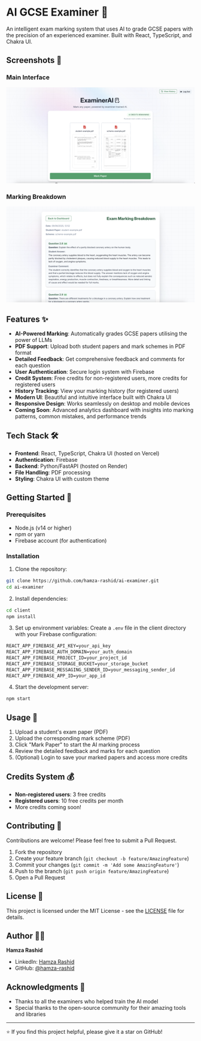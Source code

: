 # AI GCSE Examiner 🤖

An intelligent exam marking system that uses AI to grade GCSE papers with the precision of an experienced examiner. Built with React, TypeScript, and Chakra UI.

## Screenshots 📸

### Main Interface
![AI GCSE Examiner Main Interface](/examiner-ai-screenshot.png)

### Marking Breakdown
![AI GCSE Examiner Marking Breakdown](/examiner-ai--marking-screenshot.png)

## Features ✨

- **AI-Powered Marking**: Automatically grades GCSE papers utilising the power of LLMs 
- **PDF Support**: Upload both student papers and mark schemes in PDF format
- **Detailed Feedback**: Get comprehensive feedback and comments for each question
- **User Authentication**: Secure login system with Firebase
- **Credit System**: Free credits for non-registered users, more credits for registered users
- **History Tracking**: View your marking history (for registered users)
- **Modern UI**: Beautiful and intuitive interface built with Chakra UI
- **Responsive Design**: Works seamlessly on desktop and mobile devices
- **Coming Soon**: Advanced analytics dashboard with insights into marking patterns, common mistakes, and performance trends

## Tech Stack 🛠

- **Frontend**: React, TypeScript, Chakra UI (hosted on Vercel)
- **Authentication**: Firebase
- **Backend**: Python/FastAPI (hosted on Render)
- **File Handling**: PDF processing
- **Styling**: Chakra UI with custom theme

## Getting Started 🚀

### Prerequisites

- Node.js (v14 or higher)
- npm or yarn
- Firebase account (for authentication)

### Installation

1. Clone the repository:
```bash
git clone https://github.com/hamza-rashid/ai-examiner.git
cd ai-examiner
```

2. Install dependencies:
```bash
cd client
npm install
```

3. Set up environment variables:
Create a `.env` file in the client directory with your Firebase configuration:
```
REACT_APP_FIREBASE_API_KEY=your_api_key
REACT_APP_FIREBASE_AUTH_DOMAIN=your_auth_domain
REACT_APP_FIREBASE_PROJECT_ID=your_project_id
REACT_APP_FIREBASE_STORAGE_BUCKET=your_storage_bucket
REACT_APP_FIREBASE_MESSAGING_SENDER_ID=your_messaging_sender_id
REACT_APP_FIREBASE_APP_ID=your_app_id
```

4. Start the development server:
```bash
npm start
```

## Usage 📝

1. Upload a student's exam paper (PDF)
2. Upload the corresponding mark scheme (PDF)
3. Click "Mark Paper" to start the AI marking process
4. Review the detailed feedback and marks for each question
5. (Optional) Login to save your marked papers and access more credits

## Credits System 💰

- **Non-registered users**: 3 free credits
- **Registered users**: 10 free credits per month
- More credits coming soon!

## Contributing 🤝

Contributions are welcome! Please feel free to submit a Pull Request.

1. Fork the repository
2. Create your feature branch (`git checkout -b feature/AmazingFeature`)
3. Commit your changes (`git commit -m 'Add some AmazingFeature'`)
4. Push to the branch (`git push origin feature/AmazingFeature`)
5. Open a Pull Request

## License 📄

This project is licensed under the MIT License - see the [LICENSE](LICENSE) file for details.

## Author 👨‍💻

**Hamza Rashid**
- LinkedIn: [Hamza Rashid](https://www.linkedin.com/in/hamza-rashid-354257174/)
- GitHub: [@hamza-rashid](https://github.com/hamza-rashid)

## Acknowledgments 🙏

- Thanks to all the examiners who helped train the AI model
- Special thanks to the open-source community for their amazing tools and libraries

---

⭐️ If you find this project helpful, please give it a star on GitHub! 
